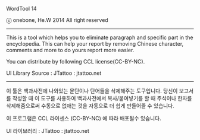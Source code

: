 WordTool 14

ⓒ onebone, He.W 2014 All right reserved

----

This is a tool which helps you to eliminate paragraph and specific part in the encyclopedia. 
This can help your report by removing Chinese character, comments and more to do yours report more easier.

You can distribute by following CCL license(CC-BY-NC).

UI Library Source : JTattoo : jtattoo.net

----

이 툴은 백과사전에 나와있는 문단이나 단어들을 삭제해주는 도구입니다.
당신이 보고서를 작성할 때 이 도구를 사용하여 백과사전에서 복사/붙여넣기를 할 때 주석이나 한자를 삭제해줌으로써 
수동으로 없애는 것을 자동으로 더 쉽게 만들어줄 수 있습니다.


이 프로그램은 CCL 라이센스 (CC-BY-NC) 에 따라 배포될수 있습니다.

UI 라이브러리 : JTattoo : jtattoo.net

